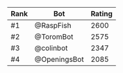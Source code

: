 Rank|Bot|Rating
---|---|---
#1|@RaspFish|2600
#2|@ToromBot|2575
#3|@colinbot|2347
#4|@OpeningsBot|2085
